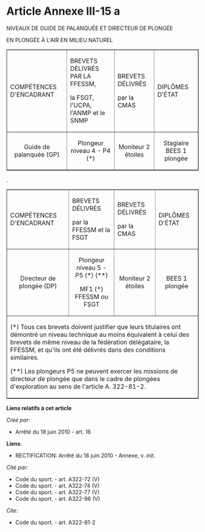 # Article Annexe III-15 a

NIVEAUX DE GUIDE DE PALANQUÉE ET DIRECTEUR DE PLONGÉE

EN PLONGÉE À L'AIR EN MILIEU NATUREL

<table align="center" border="1" width="750">
  <tbody>
    <tr>
      <td>

COMPÉTENCES D'ENCADRANT

</td>
      <td>

BREVETS DÉLIVRÉS PAR LA FFESSM,

la FSGT, l'UCPA, l'ANMP et le SNMP

</td>
      <td>

BREVETS DÉLIVRÉS

par la CMAS

</td>
      <td>

DIPLÔMES D'ÉTAT

</td>
    </tr>
    <tr>
      <td align="center">

Guide de palanquée (GP)

</td>
      <td align="center">

Plongeur niveau 4 - P4 (*)

</td>
      <td align="center">

Moniteur 2 étoiles

</td>
      <td align="center">

Stagiaire BEES 1 plongée

</td>
    </tr>
  </tbody>
</table>

.

<table width="750" border="1" align="center">
  <tbody>
    <tr>
      <td>

COMPÉTENCES D'ENCADRANT

</td>
      <td>

BREVETS DÉLIVRÉS

par la FFESSM et la FSGT

</td>
      <td>

BREVETS DÉLIVRÉS

par la CMAS

</td>
      <td>

DIPLÔMES D'ÉTAT

</td>
    </tr>
    <tr>
      <td align="center">

Directeur de plongée (DP)

</td>
      <td align="center">

Plongeur niveau 5 - P5 (*) (**)

MF1 (*) FFESSM ou FSGT

</td>
      <td align="center">

Moniteur 2 étoiles

</td>
      <td align="center">

BEES 1 plongée 

</td>
    </tr>
    <tr>
      <td colspan="4">

(*) Tous ces brevets doivent justifier que leurs titulaires ont démontré un niveau technique au moins équivalent à celui des
brevets de même niveau de la fédération délégataire, la FFESSM, et qu'ils ont été délivrés dans des conditions similaires. 

(**) Les plongeurs P5 ne peuvent exercer les missions de directeur de plongée que dans le cadre de plongées d'exploration au
sens de l'article A. 322-81-2.

</td>
    </tr>
  </tbody>
</table>

**Liens relatifs à cet article**

_Créé par_:

  - Arrêté du 18 juin 2010 - art. 16

**Liens**:

  - RECTIFICATION: Arrêté du 18 juin 2010 -  Annexe, v. init.

_Cité par_:

  - Code du sport. - art. A322-72 (V)
  - Code du sport. - art. A322-74 (V)
  - Code du sport. - art. A322-77 (V)
  - Code du sport. - art. A322-86 (V)

_Cite_:

  - Code du sport. - art. A322-81-2
